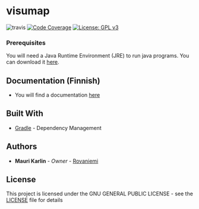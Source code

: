 # visumap
![travis](https://travis-ci.org/rovaniemi/osm-graph-parser.svg?branch=master)
[![Code Coverage](https://img.shields.io/codecov/c/github/rovaniemi/osm-graph-parser/master.svg)](https://codecov.io/github/rovaniemi/osm-graph-parser)
[![License: GPL v3](https://img.shields.io/badge/License-GPL%20v3-blue.svg)](https://github.com/rovaniemi/osm-graph-parser/blob/master/LICENSE)


### Prerequisites

You will need a Java Runtime Environment (JRE) to run java programs. You can download it [here](http://www.oracle.com/technetwork/java/javase/downloads/jre8-downloads-2133155.html).

## Documentation (Finnish)
* You will find a documentation [here](documention/) 

## Built With

* [Gradle](https://gradle.org) - Dependency Management

## Authors

* **Mauri Karlin** - *Owner* - [Rovaniemi](https://github.com/Rovaniemi)

## License

This project is licensed under the GNU GENERAL PUBLIC LICENSE - see the [LICENSE](LICENSE) file for details